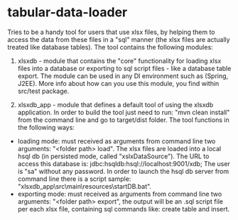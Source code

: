 # tabular-data-loader
Tries to be a handy tool for users that use xlsx files, by helping them to access the data from these files in a "sql" manner (the xlsx files are actually treated like database tables). 
The tool contains the following modules: 

1. xlsxdb - module that contains the "core" functionality for loading xlsx files into a database or exporting to sql script files - like a database table export. The module can be used in any DI environment such as (Spring, J2EE). More info about how can you use this module, you find within src/test package.

2. xlsxdb_app - module that defines a default tool of using the xlsxdb application.  In order to build the tool just need to run: "mvn clean install" from the command line and go to target/dist folder. 
The tool functions in the following ways:
 - loading mode: must received as arguments from command line two arguments: "\<folder path\> load". The xlsx files are loaded into a local hsql db (in persisted mode, called "xslxDataSource"). The URL to access this database is: jdbc:hsqldb:hsql://localhost:9001/xdb; The user is "sa" without any password. In order to launch the hsql db server from command line there is a script sample: "xlsxdb_app\src\main\resources\startDB.bat".
 - exporting mode: must received as arguments from command line two arguments: "\<folder path\> export", the output will be an .sql script file per each xlsx file, containing sql commands like: create table and insert.
